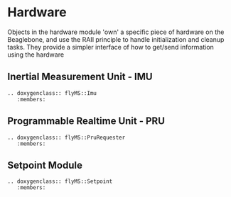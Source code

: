 # Hardware

Objects in the hardware module 'own' a specific piece of hardware on the Beaglebone, and use the RAII principle to
handle initialization and cleanup tasks. They provide a simpler interface of how to get/send information using
the hardware

## Inertial Measurement Unit - IMU

```{eval-rst}
.. doxygenclass:: flyMS::Imu
   :members:
```
## Programmable Realtime Unit - PRU

```{eval-rst}
.. doxygenclass:: flyMS::PruRequester
   :members:
```
## Setpoint Module

```{eval-rst}
.. doxygenclass:: flyMS::Setpoint
   :members:
```
